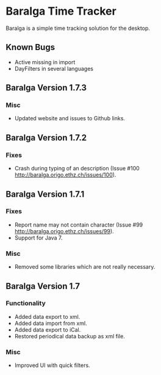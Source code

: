 Baralga Time Tracker
====================
Baralga is a simple time tracking solution for the desktop.


Known Bugs
---------------------
* Active missing in import
* DayFilters in several languages


Baralga Version 1.7.3	
---------------------
### Misc 
* Updated website and issues to Github links.

Baralga Version 1.7.2	
---------------------
### Fixes 
* Crash during typing of an description (Issue #100 http://baralga.origo.ethz.ch/issues/100).

Baralga Version 1.7.1
---------------------
### Fixes 
* Report name may not contain character (Issue #99 http://baralga.origo.ethz.ch/issues/99).
* Support for Java 7.

### Misc
* Removed some libraries which are not really necessary.

Baralga Version 1.7
---------------------
### Functionality
* Added data export to xml.
* Added data import from xml.
* Added data export to iCal.
* Restored periodical data backup as xml file.

### Misc
* Improved UI with quick filters.
